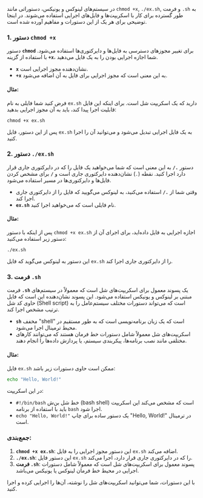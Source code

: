 در سیستم‌های لینوکس و یونیکس، دستوراتی مانند `chmod +x`, `./ex.sh`, و فرمت `.sh` به طور گسترده برای کار با اسکریپت‌ها و فایل‌های اجرایی استفاده می‌شوند. در اینجا توضیحی برای هر یک از این دستورات و مفاهیم آورده شده است.

### 1. **دستور `chmod +x`**
دستور **`chmod`** برای تغییر مجوزهای دسترسی به فایل‌ها و دایرکتوری‌ها استفاده می‌شود. با استفاده از گزینه **`+x`**، شما اجازه اجرایی بودن را به یک فایل می‌دهید.

- **`x`** نشان‌دهنده مجوز اجرایی است.
- **`+x`** به این معنی است که مجوز اجرایی برای فایل به آن اضافه می‌شود.

#### مثال:
فرض کنید شما فایلی به نام `ex.sh` دارید که یک اسکریپت شل است. برای اینکه این فایل قابلیت اجرا پیدا کند، باید به آن مجوز اجرایی بدهید:
```
chmod +x ex.sh
```
پس از این دستور، فایل `ex.sh` به یک فایل اجرایی تبدیل می‌شود و می‌توانید آن را اجرا کنید.

### 2. **دستور `./ex.sh`**
دستور **`./`** به این معنی است که شما می‌خواهید یک فایل را که در دایرکتوری جاری قرار دارد اجرا کنید. نقطه (`.`) نشان‌دهنده دایرکتوری جاری است و **`/`** برای مشخص کردن فایل‌ها و دایرکتوری‌ها در مسیر استفاده می‌شود.

- وقتی شما از **`./`** استفاده می‌کنید، به لینوکس می‌گویید که فایل را از دایرکتوری جاری اجرا کند.
- **`ex.sh`** نام فایلی است که می‌خواهید اجرا کنید.

#### مثال:
پس از اینکه با دستور `chmod +x ex.sh` اجازه اجرایی به فایل داده‌اید، برای اجرای آن از دستور زیر استفاده می‌کنید:
```
./ex.sh
```
این دستور به لینوکس می‌گوید که فایل `ex.sh` را از دایرکتوری جاری اجرا کند.

### 3. **فرمت `.sh`**
فرمت **`.sh`** یک پسوند معمول برای اسکریپت‌های شل است که معمولاً در سیستم‌های مبتنی بر لینوکس و یونیکس استفاده می‌شود. این پسوند نشان‌دهنده این است که فایل حاوی کد شل (Shell script) است که می‌تواند دستورات مختلف سیستم‌عامل را به ترتیب مشخص اجرا کند.

- **`sh`** مخفف "shell" است که یک زبان برنامه‌نویسی است که به طور مستقیم در محیط ترمینال اجرا می‌شود.
- اسکریپت‌های شل معمولاً شامل دستورات خط فرمان هستند که می‌توانند کارهای مختلفی مانند نصب برنامه‌ها، پیکربندی سیستم، یا پردازش داده‌ها را انجام دهند.

#### مثال:
فایل `ex.sh` ممکن است حاوی دستورات زیر باشد:
```bash
echo "Hello, World!"
```
در این اسکریپت:
- `#!/bin/bash` خط شل بن‌ش (bash shell) است که مشخص می‌کند این اسکریپت باید با استفاده از برنامه `bash` اجرا شود.
- `echo "Hello, World!"` یک دستور ساده برای چاپ "Hello, World!" در ترمینال است.

### جمع‌بندی:
1. **`chmod +x ex.sh`**: این دستور مجوز اجرایی را به فایل `ex.sh` اضافه می‌کند.
2. **`./ex.sh`**: این دستور فایل `ex.sh` را که در دایرکتوری جاری قرار دارد، اجرا می‌کند.
3. **فرمت `.sh`**: پسوند معمول برای اسکریپت‌های شل است که معمولاً شامل دستورات اجرایی در محیط خط فرمان لینوکس یا یونیکس می‌باشد.

با این دستورات، شما می‌توانید اسکریپت‌های شل را نوشته، آن‌ها را اجرایی کرده و اجرا کنید.